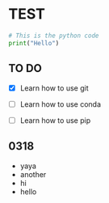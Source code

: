 # TEST

```python
# This is the python code
print("Hello")
```

## TO DO
- [x] Learn how to use git
- [ ] Learn how to use conda
- [ ] Learn how to use pip


## 0318
- yaya
- another
- hi
- hello
